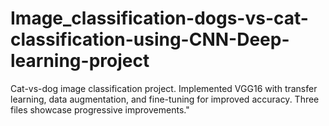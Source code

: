 # Image_classification-dogs-vs-cat-classification-using-CNN-Deep-learning-project
Cat-vs-dog image classification project. Implemented VGG16 with transfer learning, data augmentation, and fine-tuning for improved accuracy. Three files showcase progressive improvements."
